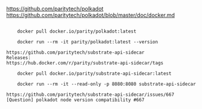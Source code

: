 

https://github.com/paritytech/polkadot  
https://github.com/paritytech/polkadot/blob/master/doc/docker.md

~~~docker run --rm -it parity/polkadot:latest --version~~~

    docker pull docker.io/parity/polkadot:latest

    docker run --rm -it parity/polkadot:latest --version

https://github.com/paritytech/substrate-api-sidecar 
Releases: 
https://hub.docker.com/r/parity/substrate-api-sidecar/tags

    docker pull docker.io/parity/substrate-api-sidecar:latest

    docker run --rm -it --read-only -p 8080:8080 substrate-api-sidecar

https://github.com/paritytech/substrate-api-sidecar/issues/667
[Question] polkadot node version compatibility #667


